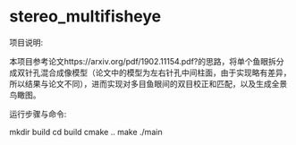 # stereo_multifisheye


项目说明:

本项目参考论文https://arxiv.org/pdf/1902.11154.pdf?的思路，将单个鱼眼拆分成双针孔混合成像模型（论文中的模型为左右针孔中间柱面，由于实现略有差异，所以结果与论文不同），进而实现对多目鱼眼间的双目校正和匹配，以及生成全景鸟瞰图。



运行步骤与命令:

mkdir build 
cd build 
cmake ..
make 
./main 


